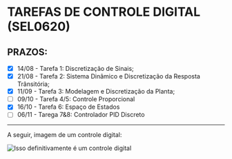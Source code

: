 # TAREFAS DE CONTROLE DIGITAL (SEL0620)

## PRAZOS:
* [x] 14/08 - Tarefa 1: Discretização de Sinais;
* [x] 21/08 - Tarefa 2: Sistema Dinâmico e Discretização da Resposta Trânsitória;
* [x] 11/09 - Tarefa 3: Modelagem e Discretização da Planta;
* [ ] 09/10 - Tarefa 4/5: Controle Proporcional
* [x] 16/10 - Tarefa 6: Espaço de Estados
* [ ] 06/11 - Tarega 7&8: Controlador PID Discreto
---
A seguir, imagem de um controle digital:

![Isso definitivamente é um controle digital](https://i.gifer.com/RKm.gif)
